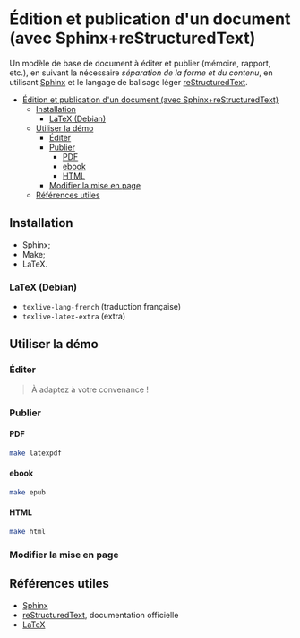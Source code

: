 # Édition et publication d'un document (avec Sphinx+reStructuredText)

Un modèle de base de document à éditer et publier (mémoire, rapport, etc.), en suivant la nécessaire *séparation de la forme et du contenu*, en utilisant [Sphinx](https://www.sphinx-doc.org/en/master/index.html) et le langage de balisage léger [reStructuredText](https://docutils.sourceforge.io/rst.html).

- [Édition et publication d'un document (avec Sphinx+reStructuredText)](#édition-et-publication-dun-document-avec-sphinxrestructuredtext)
  - [Installation](#installation)
    - [LaTeX (Debian)](#latex-debian)
  - [Utiliser la démo](#utiliser-la-démo)
    - [Éditer](#éditer)
    - [Publier](#publier)
      - [PDF](#pdf)
      - [ebook](#ebook)
      - [HTML](#html)
    - [Modifier la mise en page](#modifier-la-mise-en-page)
  - [Références utiles](#références-utiles)


## Installation

- Sphinx;
- Make;
- LaTeX.

### LaTeX (Debian)

- `texlive-lang-french` (traduction française)
- `texlive-latex-extra` (extra)

## Utiliser la démo

### Éditer


> À adaptez à votre convenance !

### Publier

#### PDF

~~~bash
make latexpdf
~~~

#### ebook

~~~bash
make epub
~~~

#### HTML

~~~bash
make html
~~~

### Modifier la mise en page

## Références utiles

- [Sphinx](https://www.sphinx-doc.org/en/master/index.html)
- [reStructuredText](https://docutils.sourceforge.io/rst.html), documentation officielle
- [LaTeX](https://www.latex-project.org/get/)
